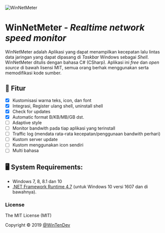 ![WinNetMeter](https://telegra.ph/file/66b8fc7de6e5d960b49ab.jpg)

# WinNetMeter - *Realtime network speed monitor*

WinNetMeter adalah Aplikasi yang dapat menampilkan kecepatan lalu lintas data jaringan yang dapat dipasang di *Taskbar* Windows sebagai *Shell*. WinNetMeter ditulis dengan bahasa C# (CSharp). Aplikasi ini *free* dan *open source* di bawah lisensi MIT, semua orang berhak menggunakan serta memodifikasi kode sumber.

## 💠 Fitur
- [x] Kustomisasi warna teks, icon, dan font
- [x] Integrasi, Register ulang shell, uninstall shell
- [x] Check for updates
- [x] Automatic format B/KB/MB/GB dst.
- [ ] Adaptive style
- [ ] Monitor bandwith pada tiap aplikasi yang terinstall
- [ ] Traffic log (mendata rata-rata kecepatan/penggunaan bandwith perhari)
- [ ] Kustom server update
- [ ] Kustom menggunakan icon sendiri
- [ ] Multi bahasa

## 🖥 System Requirements:
- Windows 7, 8, 8.1 dan 10
- [.NET Framework Runtime 4.7](https://dotnet.microsoft.com/download/thank-you/net472-offline) (untuk Windows 10 versi 1607 dan di bawahnya).

### License
The MIT License (MIT)

Copyright © 2019 [@WinTenDev](https://t.me/WinTenDev)
